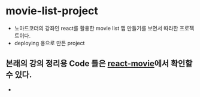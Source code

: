 # movie-list-project
* 노마드코더의 강좌인 react를 활용한 movie list 앱 만들기를 보면서 따라한 프로젝트이다.
* deploying 용으로 만든 project 

## 본래의 강의 정리용 Code 들은 [react-movie](https://github.com/MinsoftK/TIL/tree/master/react/movie)에서 확인할 수 있다.
* 
